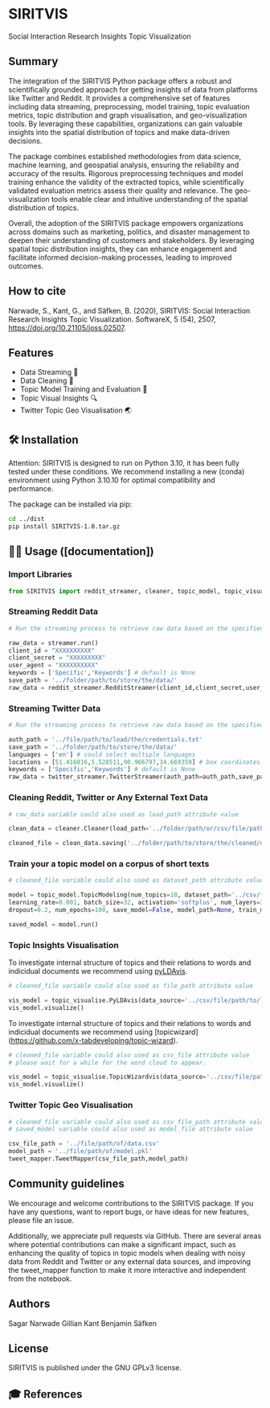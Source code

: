 

# SIRITVIS

Social Interaction Research Insights Topic Visualization

## Summary   

The integration of the SIRITVIS Python package offers a robust and scientifically grounded approach for getting insights of data from platforms like Twitter and Reddit. It provides a comprehensive set of features including data streaming, preprocessing, model training, topic evaluation metrics, topic distribution and graph visualisation, and geo-visualization tools. By leveraging these capabilities, organizations can gain valuable insights into the spatial distribution of topics and make data-driven decisions.

The package combines established methodologies from data science, machine learning, and geospatial analysis, ensuring the reliability and accuracy of the results. Rigorous preprocessing techniques and model training enhance the validity of the extracted topics, while scientifically validated evaluation metrics assess their quality and relevance. The geo-visualization tools enable clear and intuitive understanding of the spatial distribution of topics.

Overall, the adoption of the SIRITVIS package empowers organizations across domains such as marketing, politics, and disaster management to deepen their understanding of customers and stakeholders. By leveraging spatial topic distribution insights, they can enhance engagement and facilitate informed decision-making processes, leading to improved outcomes.

## How to cite
Narwade, S., Kant, G., and Säfken, B. (2020), SIRITVIS: Social Interaction Research Insights Topic Visualization. SoftwareX, 5 (54), 2507, https://doi.org/10.21105/joss.02507.


## Features

- Data Streaming 💾
- Data Cleaning 🧹
- Topic Model Training and Evaluation :dart:
- Topic Visual Insights 🔍
- Twitter Topic Geo Visualisation 🌏

## 🛠 Installation

Attention: SIRITVIS is designed to run on Python 3.10, it has been fully tested under these conditions. We recommend installing a new (conda) environment using Python 3.10.10 for optimal compatibility and performance.

The package can be installed via pip:

```bash
cd ../dist
pip install SIRITVIS-1.0.tar.gz
```

## 👩‍💻 Usage ([documentation])

### Import Libraries

```python
from SIRITVIS import reddit_streamer, cleaner, topic_model, topic_visualise, tweet_mapper
```

### Streaming Reddit Data

```python
# Run the streaming process to retrieve raw data based on the specified keywords

raw_data = streamer.run()
client_id = "XXXXXXXXXX"
client_secret = "XXXXXXXXX"
user_agent = "XXXXXXXXXX"
keywords = ['Specific','Keywords'] # default is None
save_path = '../folder/path/to/store/the/data/'
raw_data = reddit_streamer.RedditStreamer(client_id,client_secret,user_agent,save_path,keywords).run()
```

### Streaming Twitter Data

```python
# Run the streaming process to retrieve raw data based on the specified keywords and for specific location

auth_path = '../file/path/to/load/the/credentials.txt'
save_path = '../folder/path/to/store/the/data/'
languages = ['en'] # could select multiple languages
locations = [51.416016,5.528511,90.966797,34.669359] # box coordinates.
keywords = ['Specific','Keywords'] # default is None
raw_data = twitter_streamer.TwitterStreamer(auth_path=auth_path,save_path=save_path,languages=languages,locations=locations,keywords=keywords)
```

### Cleaning Reddit, Twitter or Any External Text Data

```python
# raw_data variable could also used as load_path attribute value

clean_data = cleaner.Cleaner(load_path='../folder/path/or/csv/file/path/to/load/data/',data_save_name='twitter',data='twitter')

cleaned_file = clean_data.saving('../folder/path/to/store/the/cleaned/data/')
```

### Train your a topic model on a corpus of short texts

```python
# cleaned_file variable could also used as dataset_path attribute value

model = topic_model.TopicModeling(num_topics=10, dataset_path='../csv/file/path/to/load/data.csv',
learning_rate=0.001, batch_size=32, activation='softplus', num_layers=3, num_neurons=100,
dropout=0.2, num_epochs=100, save_model=False, model_path=None, train_model='NeuralLDA')

saved_model = model.run()
```

### Topic Insights Visualisation 

To investigate internal structure of topics and their relations to words and indicidual documents we recommend using [pyLDAvis](https://github.com/bmabey/pyLDAvis).
```python
# cleaned_file variable could also used as file_path attribute value

vis_model = topic_visualise.PyLDAvis(data_source='../csv/file/path/to/load/data.csv',num_topics=5,text_column='text')
vis_model.visualize()
```

To investigate internal structure of topics and their relations to words and indicidual documents we recommend using [topicwizard]
(https://github.com/x-tabdeveloping/topic-wizard).
```python
# cleaned_file variable could also used as csv_file attribute value
# please wait for a while for the word cloud to appear.

vis_model = topic_visualise.TopicWizardvis(data_source='../csv/file/path/to/load/data.csv',num_topics=5,text_column='text')
vis_model.visualize()
```


### Twitter Topic Geo Visualisation 

```python
# cleaned_file variable could also used as csv_file_path attribute value
# saved_model variable could also used as model_file attribute value

csv_file_path = '../file/path/of/data.csv'
model_path = '../file/path/of/model.pkl'
tweet_mapper.TweetMapper(csv_file_path,model_path)
```
## Community guidelines

We encourage and welcome contributions to the SIRITVIS package. If you have any questions, want to report bugs, or have ideas for new features, please file an issue. 

Additionally, we appreciate pull requests via GitHub. There are several areas where potential contributions can make a significant impact, such as enhancing the quality of topics in topic models when dealing with noisy data from Reddit and Twitter or any external data sources, and improving the tweet_mapper function to make it more interactive and independent from the notebook.

## Authors

Sagar Narwade
Gillian Kant
Benjamin Säfken

## License
SIRITVIS is published under the GNU GPLv3 license.



## 🎓 References


